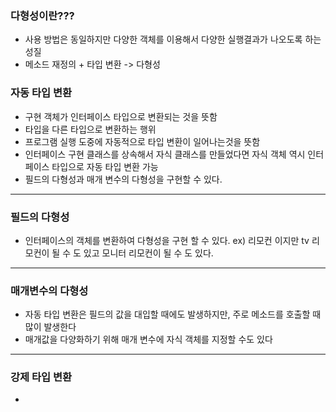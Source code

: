 ### 다형성이란???
* 사용 방법은 동일하지만 다양한 객체를 이용해서 다양한 실행결과가 나오도록 하는성질
* 메소드 재정의 + 타입 변환 -> 다형성

### 자동 타입 변환
* 구현 객체가 인터페이스 타입으로 변환되는 것을 뜻함
* 타입을 다른 타입으로 변환하는 행위
* 프로그램 실행 도중에 자동적으로 타입 변환이 일어나는것을 뜻함
* 인터페이스 구현 클래스를 상속해서 자식 클래스를 만들었다면 자식 객체 역시 인터페이스 타입으로 자동 타입 변환 가능
* 필드의 다형성과 매개 변수의 다형성을 구현할 수 있다.
*** 
### 필드의 다형성

* 인터페이스의 객체를 변환하여 다형성을 구현 할 수 있다.
	ex) 리모컨 이지만 tv 리모컨이 될 수 도 있고 모니터 리모컨이 될 수 도 있다.


---
### 매개변수의 다형성
* 자동 타입 변환은 필드의 값을 대입할 때에도 발생하지만, 주로 메소드를 호출할 때 많이 발생한다
* 매개값을 다양화하기 위해 매개 변수에 자식 객체를 지정할 수도 있다
---
### 강제 타입 변환
* 